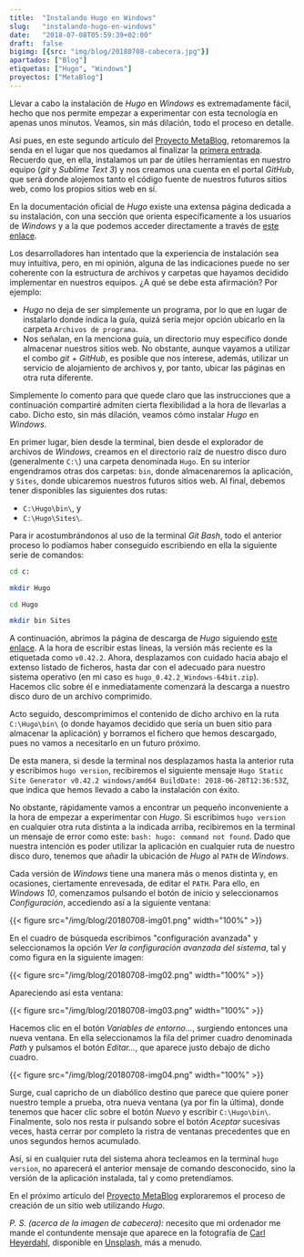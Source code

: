 ```yaml
---
title:  "Instalando Hugo en Windows"
slug:   "instalando-hugo-en-windows"
date:   "2018-07-08T05:59:39+02:00"
draft:  false
bigimg: [{src: "img/blog/20180708-cabecera.jpg"}]
apartados: ["Blog"]
etiquetas: ["Hugo", "Windows"]
proyectos: ["MetaBlog"]
---
```


Llevar a cabo la instalación de *Hugo* en *Windows* es extremadamente fácil, hecho que nos permite empezar a experimentar con esta tecnología en apenas unos minutos. Veamos, sin más dilación, todo el proceso en detalle.
<!--more-->

Así pues, en este segundo artículo del [Proyecto MetaBlog](/proyectos/metablog/), retomaremos la senda en el lugar que nos quedamos al finalizar la [primera entrada](/2018/07/05/preparando-el-equipo-para-hugo/). Recuerdo que, en ella, instalamos un par de útiles herramientas en nuestro equipo (*git* y *Sublime Text 3*) y nos creamos una cuenta en el portal *GitHub*, que será donde alojemos tanto el código fuente de nuestros futuros sitios web, como los propios sitios web en sí.

En la documentación oficial de *Hugo* existe una extensa página dedicada a su instalación, con una sección que orienta específicamente a los usuarios de *Windows* y a la que podemos acceder directamente a través de [este enlace](https://gohugo.io/getting-started/installing#windows).

Los desarrolladores han intentado que la experiencia de instalación sea muy intuitiva, pero, en mi opinión, alguna de las indicaciones puede no ser coherente con la estructura de archivos y carpetas que hayamos decidido implementar en nuestros equipos. ¿A qué se debe esta afirmación? Por ejemplo:

- *Hugo* no deja de ser simplemente un programa, por lo que en lugar de instalarlo donde indica la guía, quizá sería mejor opción ubicarlo en la carpeta `Archivos de programa`.
- Nos señalan, en la menciona guía, un directorio muy específico donde almacenar nuestros sitios web. No obstante, aunque vayamos a utilizar el combo *git* + *GitHub*, es posible que nos interese, además, utilizar un servicio de alojamiento de archivos y, por tanto, ubicar las páginas en otra ruta diferente.

Simplemente lo comento para que quede claro que las instrucciones que a continuación compartiré admiten cierta flexibilidad a la hora de llevarlas a cabo. Dicho esto, sin más dilación, veamos cómo instalar *Hugo* en *Windows*.

En primer lugar, bien desde la terminal, bien desde el explorador de archivos de *Windows*, creamos en el directorio raíz de nuestro disco duro (generalmente `C:\`) una carpeta denominada `Hugo`. En su interior engendramos otras dos carpetas: `bin`, donde almacenaremos la aplicación, y `Sites`, donde ubicaremos nuestros futuros sitios web. Al final, debemos tener disponibles las siguientes dos rutas:

- `C:\Hugo\bin\`, y
- `C:\Hugo\Sites\`.

Para ir acostumbrándonos al uso de la terminal *Git Bash*, todo el anterior proceso lo podíamos haber conseguido escribiendo en ella la siguiente serie de comandos:

```bash
cd c:
```

```bash
mkdir Hugo
```

```bash
cd Hugo
```

```bash
mkdir bin Sites
```

A continuación, abrimos la página de descarga de *Hugo* siguiendo [este enlace](https://github.com/gohugoio/hugo/releases). A la hora de escribir estas líneas, la versión más reciente es la etiquetada como `v0.42.2`. Ahora, desplazamos con cuidado hacia abajo el extenso listado de ficheros, hasta dar con el adecuado para nuestro sistema operativo (en mi caso es `hugo_0.42.2_Windows-64bit.zip`). Hacemos clic sobre él e inmediatamente comenzará la descarga a nuestro disco duro de un archivo comprimido.

Acto seguido, descomprimimos el contenido de dicho archivo en la ruta `C:\Hugo\bin\` (o donde hayamos decidido que sería un buen sitio para almacenar la aplicación) y borramos el fichero que hemos descargado, pues no vamos a necesitarlo en un futuro próximo.

De esta manera, si desde la terminal nos desplazamos hasta la anterior ruta y escribimos `hugo version`, recibiremos el siguiente mensaje `Hugo Static Site Generator v0.42.2 windows/amd64 BuildDate: 2018-06-28T12:36:53Z`, que indica que hemos llevado a cabo la instalación con éxito.

No obstante, rápidamente vamos a encontrar un pequeño inconveniente a la hora de empezar a experimentar con *Hugo*. Si escribimos `hugo version` en cualquier otra ruta distinta a la indicada arriba, recibiremos en la terminal un mensaje de error como este: `bash: hugo: command not found`. Dado que nuestra intención es poder utilizar la aplicación en cualquier ruta de nuestro disco duro, tenemos que añadir la ubicación de *Hugo* al `PATH` de *Windows*.

Cada versión de *Windows* tiene una manera más o menos distinta y, en ocasiones, ciertamente enrevesada, de editar el `PATH`. Para ello, en *Windows 10*, comenzamos pulsando el botón de inicio y seleccionamos *Configuración*, accediendo así a la siguiente ventana:

{{< figure src="/img/blog/20180708-img01.png" width="100%" >}}

En el cuadro de búsqueda escribimos "configuración avanzada" y seleccionamos la opción *Ver la configuración avanzada del sistema*, tal y como figura en la siguiente imagen:

{{< figure src="/img/blog/20180708-img02.png" width="100%" >}}

Apareciendo así esta ventana:

{{< figure src="/img/blog/20180708-img03.png" width="100%" >}}

Hacemos clic en el botón *Variables de entorno...*, surgiendo entonces una nueva ventana. En ella seleccionamos la fila del primer cuadro denominada *Path* y pulsamos el botón *Editar...*, que aparece justo debajo de dicho cuadro.

{{< figure src="/img/blog/20180708-img04.png" width="100%" >}}

Surge, cual capricho de un diabólico destino que parece que quiere poner nuestro temple a prueba, otra nueva ventana (ya por fin la última), donde tenemos que hacer clic sobre el botón *Nuevo* y escribir `C:\Hugo\bin\`. Finalmente, solo nos resta ir pulsando sobre el botón *Aceptar* sucesivas veces, hasta cerrar por completo la ristra de ventanas precedentes que en unos segundos hemos acumulado.

Así, si en cualquier ruta del sistema ahora tecleamos en la terminal `hugo version`, no aparecerá el anterior mensaje de comando desconocido, sino la versión de la aplicación instalada, tal y como pretendíamos.

En el próximo artículo del [Proyecto MetaBlog](/proyectos/metablog/) exploraremos el proceso de creación de un sitio web utilizando *Hugo*.

*P. S. (acerca de la imagen de cabecera):* necesito que mi ordenador me mande el contundente mensaje que aparece en la fotografía de [Carl Heyerdahl](https://unsplash.com/@carlheyerdahl), disponible en [Unsplash](https://unsplash.com/photos/KE0nC8-58MQ), más a menudo.
